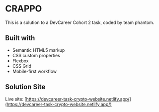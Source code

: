 # CRAPPO
This is a solution to a DevCareer Cohort 2 task, coded by team phantom.

## Built with
  - Semantic HTML5 markup
  - CSS custom properties
  - Flexbox
  - CSS Grid
  - Mobile-first workflow

## Solution Site
Live site: [https://devcareer-task-crypto-website.netlify.app/](https://devcareer-task-crypto-website.netlify.app/)
